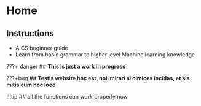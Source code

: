 # Home


## Instructions

- A CS beginner guide
- Learn from basic  grammar to higher level Machine learning knowledge

???+ danger
	## 	**This is just a work in progress**

???+bug
	##  **Testis website hoc est, noli mirari si cimices incidas, et sis mitis cum hoc loco**

!!!tip
    ## all the functions can work properly now